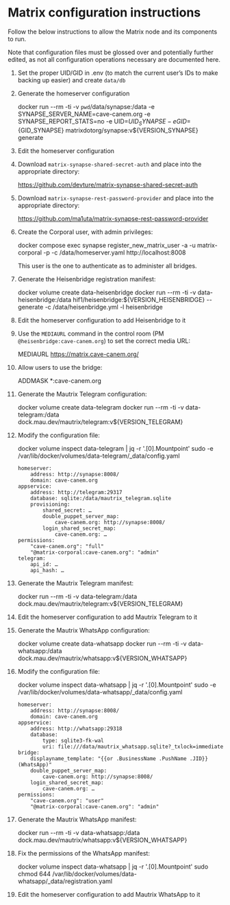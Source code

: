 # Matrix configuration instructions

Follow the below instructions to allow the Matrix node and its components to
run.

Note that configuration files must be glossed over and potentially further
edited, as not all configuration operations necessary are documented here.

1. Set the proper UID/GID in .env (to match the current user’s IDs to make backing up easier) and create `data/db`
2. Generate the homeserver configuration

	docker run --rm -ti -v `pwd`/data/synapse:/data -e SYNAPSE_SERVER_NAME=cave-canem.org -e SYNAPSE_REPORT_STATS=no -e UID=${UID_SYNAPSE} -e GID=${GID_SYNAPSE} matrixdotorg/synapse:v${VERSION_SYNAPSE} generate

3. Edit the homeserver configuration
4. Download `matrix-synapse-shared-secret-auth` and place into the appropriate directory:

	https://github.com/devture/matrix-synapse-shared-secret-auth

5. Download `matrix-synapse-rest-password-provider` and place into the appropriate directory:

	https://github.com/ma1uta/matrix-synapse-rest-password-provider

6. Create the Corporal user, with admin privileges:

	docker compose exec synapse register_new_matrix_user -a -u matrix-corporal -p <password> -c /data/homeserver.yaml http://localhost:8008

    This user is the one to authenticate as to administer all bridges.

7. Generate the Heisenbridge registration manifest:

	docker volume create data-heisenbridge
	docker run --rm -ti -v data-heisenbridge:/data hif1/heisenbridge:${VERSION_HEISENBRIDGE} --generate -c /data/heisenbridge.yml -l heisenbridge

8. Edit the homeserver configuration to add Heisenbridge to it
9. Use the `MEDIAURL` command in the control room (PM `@heisenbridge:cave-canem.org`) to set the correct media URL:

	MEDIAURL https://matrix.cave-canem.org/

10. Allow users to use the bridge:

	ADDMASK *:cave-canem.org

11. Generate the Mautrix Telegram configuration:

	docker volume create data-telegram
	docker run --rm -ti -v data-telegram:/data dock.mau.dev/mautrix/telegram:v${VERSION_TELEGRAM}

12. Modify the configuration file:

	docker volume inspect data-telegram | jq -r '.[0].Mountpoint'
	sudo -e /var/lib/docker/volumes/data-telegram/_data/config.yaml

    ```
    homeserver:
        address: http://synapse:8008/
        domain: cave-canem.org
    appservice:
        address: http://telegram:29317
        database: sqlite:/data/mautrix_telegram.sqlite
        provisioning:
            shared_secret: …
            double_puppet_server_map:
                cave-canem.org: http://synapse:8008/
            login_shared_secret_map:
                cave-canem.org: …
    permissions:
        "cave-canem.org": "full"
        "@matrix-corporal:cave-canem.org": "admin"
    telegram:
        api_id: …
        api_hash: …
    ```

13. Generate the Mautrix Telegram manifest:

	docker run --rm -ti -v data-telegram:/data dock.mau.dev/mautrix/telegram:v${VERSION_TELEGRAM}

14. Edit the homeserver configuration to add Mautrix Telegram to it
15. Generate the Mautrix WhatsApp configuration:

	docker volume create data-whatsapp
	docker run --rm -ti -v data-whatsapp:/data dock.mau.dev/mautrix/whatsapp:v${VERSION_WHATSAPP}

16. Modify the configuration file:

	docker volume inspect data-whatsapp | jq -r '.[0].Mountpoint'
	sudo -e /var/lib/docker/volumes/data-whatsapp/_data/config.yaml

    ```
    homeserver:
        address: http://synapse:8008/
        domain: cave-canem.org
    appservice:
        address: http://whatsapp:29318
        database:
            type: sqlite3-fk-wal
            uri: file:///data/mautrix_whatsapp.sqlite?_txlock=immediate
    bridge:
        displayname_template: "{{or .BusinessName .PushName .JID}} (WhatsApp)"
        double_puppet_server_map:
            cave-canem.org: http://synapse:8008/
        login_shared_secret_map:
            cave-canem.org: …
    permissions:
        "cave-canem.org": "user"
        "@matrix-corporal:cave-canem.org": "admin"
    ```

17. Generate the Mautrix WhatsApp manifest:

	docker run --rm -ti -v data-whatsapp:/data dock.mau.dev/mautrix/whatsapp:v${VERSION_WHATSAPP}

18. Fix the permissions of the WhatsApp manifest:

	docker volume inspect data-whatsapp | jq -r '.[0].Mountpoint'
	sudo chmod 644 /var/lib/docker/volumes/data-whatsapp/_data/registration.yaml

19. Edit the homeserver configuration to add Mautrix WhatsApp to it
